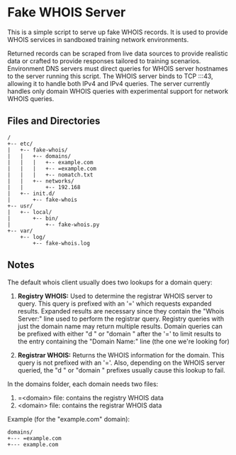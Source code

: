 Fake WHOIS Server
=================

This is a simple script to serve up fake WHOIS records. It is used to provide
WHOIS services in sandboxed training network environments.

Returned records can be scraped from live data sources to provide realistic data
or crafted to provide responses tailored to training scenarios. Environment DNS
servers must direct queries for WHOIS server hostnames to the server running
this script. The WHOIS server binds to TCP :::43, allowing it to handle both
IPv4 and IPv4 queries. The server currently handles only domain WHOIS queries
with experimental support for network WHOIS queries.

Files and Directories
---------------------

<!-- language:console -->
    /
    +-- etc/
    |   +-- fake-whois/
    |   |   +-- domains/
    |   |   |   +-- example.com
    |   |   |   +-- =example.com
    |   |   |   +-- nomatch.txt
    |   |   +-- networks/
    |   |       +-- 192.168
    |   +-- init.d/
    |       +-- fake-whois
    +-- usr/
    |   +-- local/
    |       +-- bin/
    |           +-- fake-whois.py
    +-- var/
        +-- log/
            +-- fake-whois.log

Notes
-----

The default whois client usually does two lookups for a domain query:

1. **Registry WHOIS:** Used to determine the registrar WHOIS server to query. This 
query is prefixed with an '=' which requests expanded results. Expanded results 
are necessary since they contain the "Whois Server:" line used to perform the 
registrar query. Registry queries with just the domain name may return multiple 
results. Domain queries can be prefixed with either "d " or "domain " after the 
'=' to limit results to the entry containing the "Domain Name:" line (the one 
we're looking for) 

2. **Registrar WHOIS:** Returns the WHOIS information for the domain. This query 
is not prefixed with an '='. Also, depending on the WHOIS server queried, the 
"d " or "domain " prefixes usually cause this lookup to fail.

In the domains folder, each domain needs two files:

1. =&lt;domain&gt; file: contains the registry WHOIS data
2. &lt;domain&gt; file: contains the registrar WHOIS data

Example (for the "example.com" domain):
<!-- language:console -->
    domains/
    +--- =example.com
    +--- example.com


